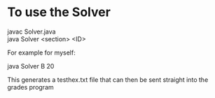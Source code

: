 To use the Solver
===
   javac Solver.java  
   java Solver \<section> \<ID>  
   
For example for myself:  

   java Solver B 20

This generates a testhex.txt file that can then be sent straight into the grades
program
